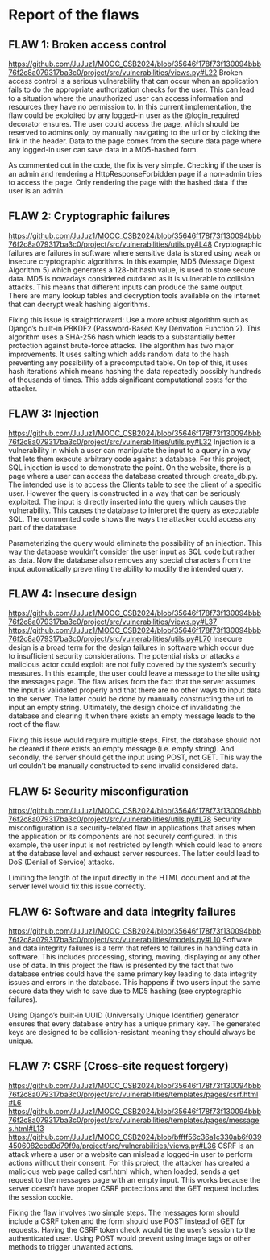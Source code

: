 # Report of the flaws

## FLAW 1: Broken access control
https://github.com/JuJuz1/MOOC_CSB2024/blob/35646f178f73f130094bbb76f2c8a079317ba3c0/project/src/vulnerabilities/views.py#L22 
Broken access control is a serious vulnerability that can occur when an application fails to do the appropriate authorization checks for the user. This can lead to a situation where the unauthorized user can access information and resources they have no permission to. In this current implementation, the flaw could be exploited by any logged-in user as the @login_required decorator ensures. The user could access the page, which should be reserved to admins only, by manually navigating to the url or by clicking the link in the header. Data to the page comes from the secure data page where any logged-in user can save data in a MD5-hashed form.

As commented out in the code, the fix is very simple. Checking if the user is an admin and rendering a HttpResponseForbidden page if a non-admin tries to access the page. Only rendering the page with the hashed data if the user is an admin.

## FLAW 2: Cryptographic failures
https://github.com/JuJuz1/MOOC_CSB2024/blob/35646f178f73f130094bbb76f2c8a079317ba3c0/project/src/vulnerabilities/utils.py#L48 
Cryptographic failures are failures in software where sensitive data is stored using weak or insecure cryptographic algorithms. In this example, MD5 (Message Digest Algorithm 5) which generates a 128-bit hash value, is used to store secure data. MD5 is nowadays considered outdated as it is vulnerable to collision attacks. This means that different inputs can produce the same output. There are many lookup tables and decryption tools available on the internet that can decrypt weak hashing algorithms.

Fixing this issue is straightforward: Use a more robust algorithm such as Django’s built-in PBKDF2 (Password-Based Key Derivation Function 2). This algorithm uses a SHA-256 hash which leads to a substantially better protection against brute-force attacks. The algorithm has two major improvements. It uses salting which adds random data to the hash preventing any possibility of a precomputed table. On top of this, it uses hash iterations which means hashing the data repeatedly possibly hundreds of thousands of times. This adds significant computational costs for the attacker.

## FLAW 3: Injection
https://github.com/JuJuz1/MOOC_CSB2024/blob/35646f178f73f130094bbb76f2c8a079317ba3c0/project/src/vulnerabilities/utils.py#L32 
Injection is a vulnerability in which a user can manipulate the input to a query in a way that lets them execute arbitrary code against a database. For this project, SQL injection is used to demonstrate the point. On the website, there is a page where a user can access the database created through create_db.py. The intended use is to access the Clients table to see the client of a specific user. However the query is constructed in a way that can be seriously exploited. The input is directly inserted into the query which causes the vulnerability. This causes the database to interpret the query as executable SQL. The commented code shows the ways the attacker could access any part of the database.

Parameterizing the query would eliminate the possibility of an injection. This way the database wouldn’t consider the user input as SQL code but rather as data. Now the database also removes any special characters from the input automatically preventing the ability to modify the intended query.

## FLAW 4: Insecure design
https://github.com/JuJuz1/MOOC_CSB2024/blob/35646f178f73f130094bbb76f2c8a079317ba3c0/project/src/vulnerabilities/views.py#L37 
https://github.com/JuJuz1/MOOC_CSB2024/blob/35646f178f73f130094bbb76f2c8a079317ba3c0/project/src/vulnerabilities/utils.py#L70 
Insecure design is a broad term for the design failures in software which occur due to insufficient security considerations. The potential risks or attacks a malicious actor could exploit are not fully covered by the system’s security measures. In this example, the user could leave a message to the site using the messages page. The flaw arises from the fact that the server assumes the input is validated properly and that there are no other ways to input data to the server. The latter could be done by manually constructing the url to input an empty string. Ultimately, the design choice of invalidating the database and clearing it when there exists an empty message leads to the root of the flaw.

Fixing this issue would require multiple steps. First, the database should not be cleared if there exists an empty message (i.e. empty string). And secondly, the server should get the input using POST, not GET. This way the url couldn’t be manually constructed to send invalid considered data.

## FLAW 5: Security misconfiguration
https://github.com/JuJuz1/MOOC_CSB2024/blob/35646f178f73f130094bbb76f2c8a079317ba3c0/project/src/vulnerabilities/utils.py#L78 
Security misconfiguration is a security-related flaw in applications that arises when the application or its components are not securely configured. In this example, the user input is not restricted by length which could lead to errors at the database level and exhaust server resources. The latter could lead to DoS (Denial of Service) attacks.

Limiting the length of the input directly in the HTML document and at the server level would fix this issue correctly.

## FLAW 6: Software and data integrity failures
https://github.com/JuJuz1/MOOC_CSB2024/blob/35646f178f73f130094bbb76f2c8a079317ba3c0/project/src/vulnerabilities/models.py#L10 
Software and data integrity failures is a term that refers to failures in handling data in software. This includes processing, storing, moving, displaying or any other use of data. In this project the flaw is presented by the fact that two database entries could have the same primary key leading to data integrity issues and errors in the database. This happens if two users input the same secure data they wish to save due to MD5 hashing (see cryptographic failures).

Using Django’s built-in UUID (Universally Unique Identifier) generator ensures that every database entry has a unique primary key. The generated keys are designed to be collision-resistant meaning they should always be unique.

## FLAW 7: CSRF (Cross-site request forgery)
https://github.com/JuJuz1/MOOC_CSB2024/blob/35646f178f73f130094bbb76f2c8a079317ba3c0/project/src/vulnerabilities/templates/pages/csrf.html#L6 
https://github.com/JuJuz1/MOOC_CSB2024/blob/35646f178f73f130094bbb76f2c8a079317ba3c0/project/src/vulnerabilities/templates/pages/messages.html#L13 
https://github.com/JuJuz1/MOOC_CSB2024/blob/bffff56c36a1c330ab6f0394506082cbd9d79f9a/project/src/vulnerabilities/views.py#L36 
CSRF is an attack where a user or a website can mislead a logged-in user to perform actions without their consent. For this project, the attacker has created a malicious web page called csrf.html which, when loaded, sends a get request to the messages page with an empty input. This works because the server doesn’t have proper CSRF protections and the GET request includes the session cookie.

Fixing the flaw involves two simple steps. The messages form should include a CSRF token and the form should use POST instead of GET for requests. Having the CSRF token check would tie the user’s session to the authenticated user. Using POST would prevent using image tags or other methods to trigger unwanted actions.
